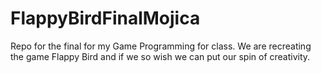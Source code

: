 # FlappyBirdFinalMojica
Repo for the final for my Game Programming for class. We are recreating the game Flappy Bird and if we so wish we can put our spin of creativity.
